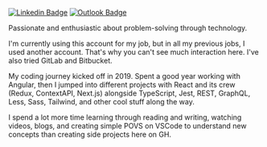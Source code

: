 [![Linkedin Badge](https://img.shields.io/badge/-Enzo%20Marzo-blue?style=flat-square&logo=Linkedin&logoColor=white&link=https://www.linkedin.com/in/enzocmarzo/)](https://www.linkedin.com/in/enzocmarzo/)
[![Outlook Badge](https://img.shields.io/badge/-enzomarzo@hotmail.com-0078D4?style=flat-square&logo=microsoft-outlook&logoColor=white&link=mailto:enzomarzo@hotmail.com)](mailto:enzomarzo@hotmail.com)

Passionate and enthusiastic about problem-solving through technology.

I'm currently using this account for my job, but in all my previous jobs, I used another account. That's why you can't see much interaction here. I've also tried GitLab and Bitbucket.

My coding journey kicked off in 2019. Spent a good year working with Angular, then I jumped into different projects with React and its crew (Redux, ContextAPI, Next.js) alongside TypeScript, Jest, REST, GraphQL, Less, Sass, Tailwind, and other cool stuff along the way.

I spend a lot more time learning through reading and writing, watching videos, blogs, and creating simple POVS on VSCode to understand new concepts than creating side projects here on GH.
